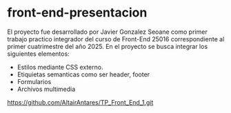 # front-end-presentacion
El proyecto fue desarrollado por Javier Gonzalez Seoane como primer trabajo practico integrador del curso de Front-End 25016 correspondiente al primer cuatrimestre del año 2025.
En el proyecto se busca integrar los siguientes elementos:
- Estilos mediante CSS externo.
- Etiquietas semanticas como ser header, footer
- Formularios
- Archivos multimedia

https://github.com/AltairAntares/TP_Front_End_1.git